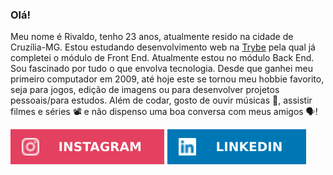 ### Olá!

Meu nome é Rivaldo, tenho 23 anos, atualmente resido na cidade de Cruzília-MG.
Estou estudando desenvolvimento web na [Trybe](@betrybe.com) pela qual já completei o módulo de Front End. Atualmente estou no módulo Back End.
Sou fascinado por tudo o que envolva tecnologia. Desde que ganhei meu primeiro computador em 2009, até hoje este se tornou meu hobbie favorito, seja para jogos, edição de imagens ou para desenvolver projetos pessoais/para estudos. Além de codar, gosto de ouvir músicas :musical_note:, assistir filmes e séries :film_projector: e não dispenso uma boa conversa com meus amigos :speaking_head:!

<img src="./instagram.svg">


<img src="./linkedin.svg">
